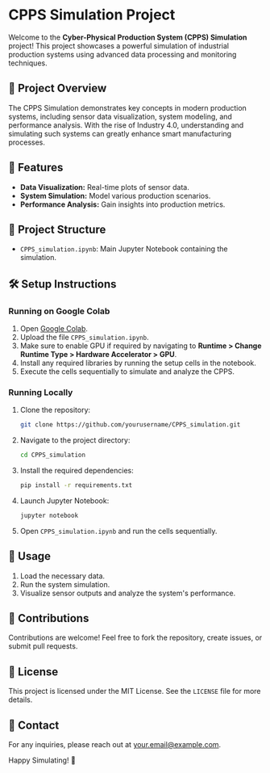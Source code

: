 # CPPS Simulation Project

Welcome to the **Cyber-Physical Production System (CPPS) Simulation** project! This project showcases a powerful simulation of industrial production systems using advanced data processing and monitoring techniques.

## 🚀 Project Overview
The CPPS Simulation demonstrates key concepts in modern production systems, including sensor data visualization, system modeling, and performance analysis. With the rise of Industry 4.0, understanding and simulating such systems can greatly enhance smart manufacturing processes.

## 🧰 Features
- **Data Visualization:** Real-time plots of sensor data.
- **System Simulation:** Model various production scenarios.
- **Performance Analysis:** Gain insights into production metrics.

## 📂 Project Structure
- `CPPS_simulation.ipynb`: Main Jupyter Notebook containing the simulation.

## 🛠️ Setup Instructions

### Running on Google Colab
1. Open [Google Colab](https://colab.research.google.com/).
2. Upload the file `CPPS_simulation.ipynb`.
3. Make sure to enable GPU if required by navigating to **Runtime > Change Runtime Type > Hardware Accelerator > GPU**.
4. Install any required libraries by running the setup cells in the notebook.
5. Execute the cells sequentially to simulate and analyze the CPPS.

### Running Locally
1. Clone the repository:
   ```bash
   git clone https://github.com/yourusername/CPPS_simulation.git
   ```
2. Navigate to the project directory:
   ```bash
   cd CPPS_simulation
   ```
3. Install the required dependencies:
   ```bash
   pip install -r requirements.txt
   ```
4. Launch Jupyter Notebook:
   ```bash
   jupyter notebook
   ```
5. Open `CPPS_simulation.ipynb` and run the cells sequentially.

## 🎯 Usage
1. Load the necessary data.
2. Run the system simulation.
3. Visualize sensor outputs and analyze the system's performance.

## 🤝 Contributions
Contributions are welcome! Feel free to fork the repository, create issues, or submit pull requests.

## 📜 License
This project is licensed under the MIT License. See the `LICENSE` file for more details.

## 📧 Contact
For any inquiries, please reach out at [your.email@example.com](mailto:your.email@example.com).

Happy Simulating! 🎉

